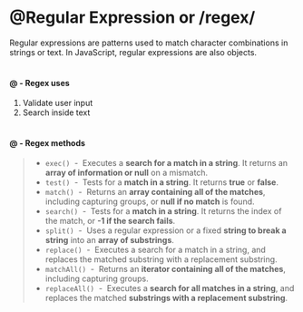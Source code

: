 # @Regular Expression  or /regex/
Regular expressions are patterns used to match character combinations in strings or text. In JavaScript, regular expressions are also objects.
<br><br>

#### @ - Regex uses
1. Validate user input
2. Search inside text
<br><br>

#### @ - Regex methods
> * `exec()` &nbsp;-&nbsp; Executes a **search for a match in a string**. It returns an **array of information or null** on a mismatch.
> * `test()` &nbsp;-&nbsp; Tests for a **match in a string**. It returns **true** or **false**.
> * `match()` &nbsp;-&nbsp; Returns an **array containing all of the matches**, including capturing groups, or **null if no match** is found.
> * `search()` &nbsp;-&nbsp; Tests for a **match in a string**. It returns the index of the match, or **-1 if the search fails**.
> * `split()` &nbsp;-&nbsp; Uses a regular expression or a fixed **string to break a string** into an **array of substrings**.
> * `replace()` &nbsp;-&nbsp; Executes a search for a match in a string, and replaces the matched substring with a replacement substring.
> * `matchAll()` &nbsp;-&nbsp; Returns an **iterator containing all of the matches**, including capturing groups.
> * `replaceAll()` &nbsp;-&nbsp; Executes a **search for all matches in a string**, and replaces the matched **substrings with a replacement substring**.
